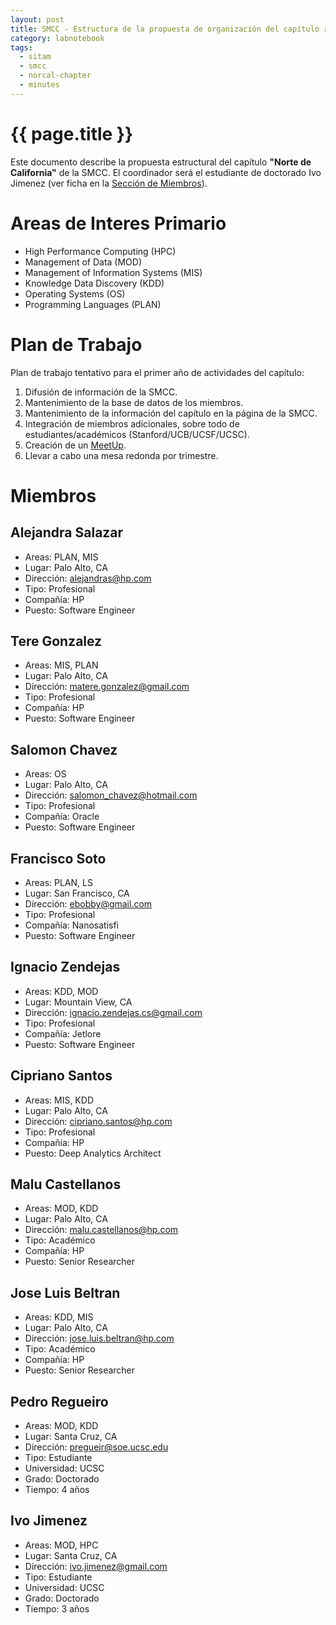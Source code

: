 ```yaml
---
layout: post
title: SMCC - Estructura de la propuesta de organización del capítulo regional de la SMCC
category: labnotebook
tags:
  - sitam
  - smcc
  - norcal-chapter
  - minutes
---
```


# {{ page.title }}

Este documento describe la propuesta estructural del capítulo **"Norte de California"** de la SMCC. 
El coordinador será el estudiante de doctorado Ivo Jimenez (ver ficha en la [Sección de 
Miembros](#miembros)).

# Areas de Interes Primario

  * High Performance Computing (HPC)
  * Management of Data (MOD)
  * Management of Information Systems (MIS)
  * Knowledge Data Discovery (KDD)
  * Operating Systems (OS)
  * Programming Languages (PLAN)

# Plan de Trabajo

Plan de trabajo tentativo para el primer año de actividades del capítulo: 

 1. Difusión de información de la SMCC.
 2. Mantenimiento de la base de datos de los miembros.
 3. Mantenimiento de la información del capítulo en la página de la SMCC.
 4. Integración de miembros adicionales, sobre todo de estudiantes/académicos 
    (Stanford/UCB/UCSF/UCSC).
 5. Creación de un [MeetUp](http://meetup.com).
 6. Llevar a cabo una mesa redonda por trimestre.

# Miembros

## Alejandra Salazar

  * Areas: PLAN, MIS
  * Lugar: Palo Alto, CA
  * Dirección: <alejandras@hp.com>
  * Tipo: Profesional
  * Compañía: HP
  * Puesto: Software Engineer

## Tere Gonzalez

  * Areas: MIS, PLAN
  * Lugar: Palo Alto, CA
  * Dirección: <matere.gonzalez@gmail.com>
  * Tipo: Profesional
  * Compañía: HP
  * Puesto: Software Engineer

## Salomon Chavez

  * Areas: OS
  * Lugar: Palo Alto, CA
  * Dirección: salomon_chavez@hotmail.com
  * Tipo: Profesional
  * Compañía: Oracle
  * Puesto: Software Engineer

## Francisco Soto

  * Areas: PLAN, LS
  * Lugar: San Francisco, CA
  * Dirección: <ebobby@gmail.com>
  * Tipo: Profesional
  * Compañía: Nanosatisfi
  * Puesto: Software Engineer

## Ignacio Zendejas

  * Areas: KDD, MOD
  * Lugar: Mountain View, CA
  * Dirección: <ignacio.zendejas.cs@gmail.com>
  * Tipo: Profesional
  * Compañía: Jetlore
  * Puesto: Software Engineer

## Cipriano Santos

  * Areas: MIS, KDD
  * Lugar: Palo Alto, CA
  * Dirección: <cipriano.santos@hp.com>
  * Tipo: Profesional
  * Compañía: HP
  * Puesto: Deep Analytics Architect

## Malu Castellanos

  * Areas: MOD, KDD
  * Lugar: Palo Alto, CA
  * Dirección: <malu.castellanos@hp.com>
  * Tipo: Académico
  * Compañía: HP
  * Puesto: Senior Researcher

## Jose Luis Beltran

  * Areas: KDD, MIS
  * Lugar: Palo Alto, CA
  * Dirección: <jose.luis.beltran@hp.com>
  * Tipo: Académico
  * Compañía: HP
  * Puesto: Senior Researcher

## Pedro Regueiro

  * Areas: MOD, KDD
  * Lugar: Santa Cruz, CA
  * Dirección: <pregueir@soe.ucsc.edu>
  * Tipo: Estudiante
  * Universidad: UCSC
  * Grado: Doctorado
  * Tiempo: 4 años

## Ivo Jimenez

  * Areas: MOD, HPC
  * Lugar: Santa Cruz, CA
  * Dirección: <ivo.jimenez@gmail.com>
  * Tipo: Estudiante
  * Universidad: UCSC
  * Grado: Doctorado
  * Tiempo: 3 años
